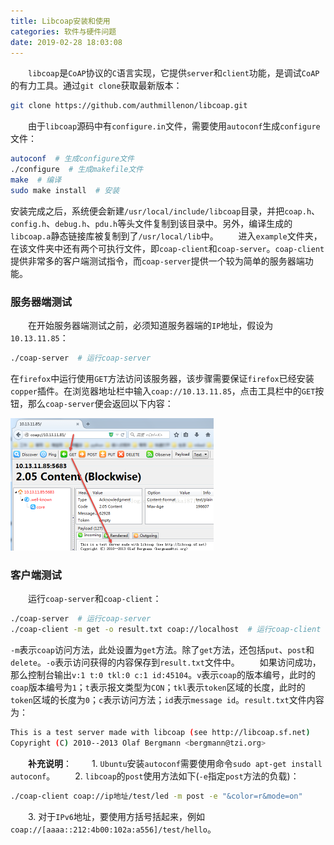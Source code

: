 ```yaml
---
title: Libcoap安装和使用
categories: 软件与硬件问题
date: 2019-02-28 18:03:08
---
```

&emsp;&emsp;`libcoap`是`CoAP`协议的`C`语言实现，它提供`server`和`client`功能，是调试`CoAP`的有力工具。通过`git clone`获取最新版本：<!--more-->

``` bash
git clone https://github.com/authmillenon/libcoap.git
```

&emsp;&emsp;由于`libcoap`源码中有`configure.in`文件，需要使用`autoconf`生成`configure`文件：

``` bash
autoconf  # 生成configure文件
./configure  # 生成makefile文件
make  # 编译
sudo make install  # 安装
```

安装完成之后，系统便会新建`/usr/local/include/libcoap`目录，并把`coap.h`、`config.h`、`debug.h`、`pdu.h`等头文件复制到该目录中。另外，编译生成的`libcoap.a`静态链接库被复制到了`/usr/local/lib`中。
&emsp;&emsp;进入`example`文件夹，在该文件夹中还有两个可执行文件，即`coap-client`和`coap-server`。`coap-client`提供非常多的客户端测试指令，而`coap-server`提供一个较为简单的服务器端功能。

### 服务器端测试

&emsp;&emsp;在开始服务器端测试之前，必须知道服务器端的`IP`地址，假设为`10.13.11.85`：

``` bash
./coap-server  # 运行coap-server
```

在`firefox`中运行使用`GET`方法访问该服务器，该步骤需要保证`firefox`已经安装`copper`插件。在浏览器地址栏中输入`coap://10.13.11.85`，点击工具栏中的`GET`按钮，那么`coap-server`便会返回以下内容：

<img src="./Libcoap安装和使用/1.png" height="212" width="325">

### 客户端测试

&emsp;&emsp;运行`coap-server`和`coap-client`：

``` bash
./coap-server  # 运行coap-server
./coap-client -m get -o result.txt coap://localhost  # 运行coap-client
```

`-m`表示`coap`访问方法，此处设置为`get`方法。除了`get`方法，还包括`put`、`post`和`delete`。`-o`表示访问获得的内容保存到`result.txt`文件中。
&emsp;&emsp;如果访问成功，那么控制台输出`v:1 t:0 tkl:0 c:1 id:45104`。`v`表示`coap`的版本编号，此时的`coap`版本编号为`1`；`t`表示报文类型为`CON`；`tkl`表示`token`区域的长度，此时的`token`区域的长度为`0`；`c`表示访问方法；`id`表示`message id`。`result.txt`文件内容为：

``` bash
This is a test server made with libcoap (see http://libcoap.sf.net)
Copyright (C) 2010--2013 Olaf Bergmann <bergmann@tzi.org>
```

&emsp;&emsp;**补充说明**：
&emsp;&emsp;1. `Ubuntu`安装`autoconf`需要使用命令`sudo apt-get install autoconf`。
&emsp;&emsp;2. `libcoap`的`post`使用方法如下(`-e`指定`post`方法的负载)：

``` bash
./coap-client coap://ip地址/test/led -m post -e "&color=r&mode=on"
```

&emsp;&emsp;3. 对于`IPv6`地址，要使用方括号括起来，例如`coap://[aaaa::212:4b00:102a:a556]/test/hello`。